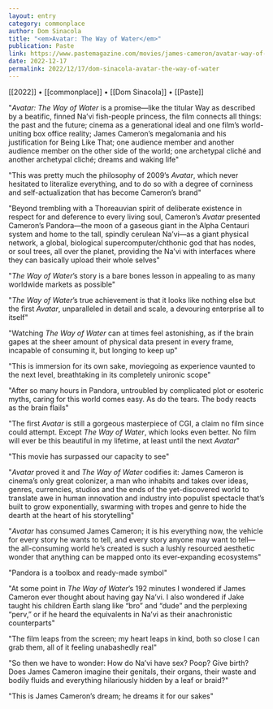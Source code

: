 ```yaml
---
layout: entry
category: commonplace
author: Dom Sinacola
title: "<em>Avatar: The Way of Water</em>"
publication: Paste
link: https://www.pastemagazine.com/movies/james-cameron/avatar-way-of-water-review/
date: 2022-12-17
permalink: 2022/12/17/dom-sinacola-avatar-the-way-of-water
---
```


[[2022]] • [[commonplace]] • [[Dom Sinacola]] • [[Paste]]

"*Avatar: The Way of Water* is a promise—like the titular Way as described by a beatific, finned Na’vi fish-people princess, the film connects all things: the past and the future; cinema as a generational ideal and one film’s world-uniting box office reality; James Cameron’s megalomania and his justification for Being Like That; one audience member and another audience member on the other side of the world; one archetypal cliché and another archetypal cliché; dreams and waking life"

"This was pretty much the philosophy of 2009’s *Avatar*, which never hesitated to literalize everything, and to do so with a degree of corniness and self-actualization that has become Cameron’s brand"

"Beyond trembling with a Thoreauvian spirit of deliberate existence in respect for and deference to every living soul, Cameron’s *Avatar* presented Cameron’s Pandora—the moon of a gaseous giant in the Alpha Centauri system and home to the tall, spindly cerulean Na’vi—as a giant physical network, a global, biological supercomputer/chthonic god that has nodes, or soul trees, all over the planet, providing the Na’vi with interfaces where they can basically upload their whole selves"

"*The Way of Water*’s story is a bare bones lesson in appealing to as many worldwide markets as possible"

"*The Way of Water*’s true achievement is that it looks like nothing else but the first *Avatar*, unparalleled in detail and scale, a devouring enterprise all to itself"

"Watching *The Way of Water* can at times feel astonishing, as if the brain gapes at the sheer amount of physical data present in every frame, incapable of consuming it, but longing to keep up"

"This is immersion for its own sake, moviegoing as experience vaunted to the next level, breathtaking in its completely unironic scope"

"After so many hours in Pandora, untroubled by complicated plot or esoteric myths, caring for this world comes easy. As do the tears. The body reacts as the brain flails"

"The first *Avatar* is still a gorgeous masterpiece of CGI, a claim no film since could attempt. Except *The Way of Water*, which looks even better. No film will ever be this beautiful in my lifetime, at least until the next *Avatar*"

"This movie has surpassed our capacity to see"

"*Avatar* proved it and *The Way of Water* codifies it: James Cameron is cinema’s only great colonizer, a man who inhabits and takes over ideas, genres, currencies, studios and the ends of the yet-discovered world to translate awe in human innovation and industry into populist spectacle that’s built to grow exponentially, swarming with tropes and genre to hide the dearth at the heart of his storytelling"

"*Avatar* has consumed James Cameron; it is his everything now, the vehicle for every story he wants to tell, and every story anyone may want to tell—the all-consuming world he’s created is such a lushly resourced aesthetic wonder that anything can be mapped onto its ever-expanding ecosystems"

"Pandora is a toolbox and ready-made symbol"

"At some point in *The Way of Water*’s 192 minutes I wondered if James Cameron ever thought about having gay Na’vi. I also wondered if Jake taught his children Earth slang like “bro” and “dude” and the perplexing “perv,” or if he heard the equivalents in Na’vi as their anachronistic counterparts"

"The film leaps from the screen; my heart leaps in kind, both so close I can grab them, all of it feeling unabashedly real"

"So then we have to wonder: How do Na’vi have sex? Poop? Give birth? Does James Cameron imagine their genitals, their organs, their waste and bodily fluids and everything hilariously hidden by a leaf or braid?"

"This is James Cameron’s dream; he dreams it for our sakes"

